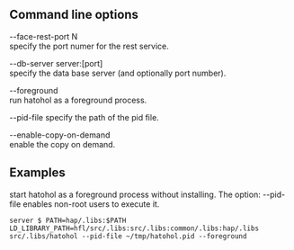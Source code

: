 
Command line options
--------------------
--face-rest-port N  
specify the port numer for the rest service.

--db-server server:[port]  
specify the data base server (and optionally port number).

--foreground  
run hatohol as a foreground process.

--pid-file
specify the path of the pid file.

--enable-copy-on-demand  
enable the copy on demand.

Examples
--------
start hatohol as a foreground process without installing. The option: --pid-file enables non-root users to execute it.

    server $ PATH=hap/.libs:$PATH LD_LIBRARY_PATH=hfl/src/.libs:src/.libs:common/.libs:hap/.libs src/.libs/hatohol --pid-file ~/tmp/hatohol.pid --foreground

